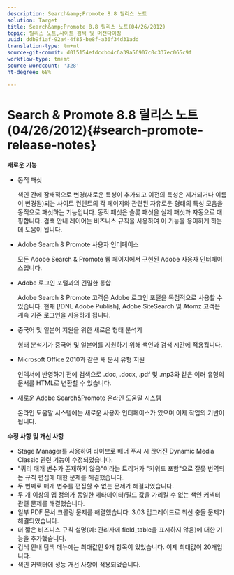```yaml
---
description: Search&amp;Promote 8.8 릴리스 노트
solution: Target
title: Search&amp;Promote 8.8 릴리스 노트(04/26/2012)
topic: 릴리스 노트,사이트 검색 및 머천다이징
uuid: ddb9f1af-92a4-4f85-be8f-a36f34d31add
translation-type: tm+mt
source-git-commit: d015154efdccbb4c6a39a56907c0c337ec065c9f
workflow-type: tm+mt
source-wordcount: '328'
ht-degree: 68%

---
```



# Search &amp; Promote 8.8 릴리스 노트(04/26/2012){#search-promote-release-notes}

**새로운 기능**

* 동적 패싯

   색인 간에 잠재적으로 변경(새로운 특성이 추가되고 이전의 특성은 제거되거나 이름이 변경됨)되는 사이트 컨텐트의 각 페이지와 관련된 자유로운 형태의 특성 모음을 동적으로 패싯하는 기능입니다. 동적 패싯은 슬롯 패싯을 실제 패싯과 자동으로 매핑합니다. 검색 안내 레이어는 비즈니스 규칙을 사용하여 이 기능을 용이하게 하는 데 도움이 됩니다.
* Adobe Search &amp; Promote 사용자 인터페이스

   모든 Adobe Search &amp; Promote 웹 페이지에서 구현된 Adobe 사용자 인터페이스입니다.
* Adobe 로그인 포털과의 긴밀한 통합

   Adobe Search &amp; Promote 고객은 Adobe 로그인 포털을 독점적으로 사용할 수 있습니다. 현재 [!DNL Adobe Publish], Adobe SiteSearch 및 Atomz 고객은 계속 기존 로그인을 사용하게 됩니다.
* 중국어 및 일본어 지원을 위한 새로운 형태 분석기

   형태 분석기가 중국어 및 일본어를 지원하기 위해 색인과 검색 시간에 적용됩니다.
* Microsoft Office 2010과 같은 새 문서 유형 지원

   인덱서에 반영하기 전에 검색으로 .doc, .docx, .pdf 및 .mp3와 같은 여러 유형의 문서를 HTML로 변환할 수 있습니다.
* 새로운 Adobe Search&amp;Promote 온라인 도움말 시스템

   온라인 도움말 시스템에는 새로운 사용자 인터페이스가 있으며 이제 작업의 기반이 됩니다.

**수정 사항 및 개선 사항**

* Stage Manager를 사용하여 라이브로 배너 푸시 시 끊어진 Dynamic Media Classic 관련 기능이 수정되었습니다.
* &quot;쿼리 매개 변수가 존재하지 않음&quot;이라는 트리거가 &quot;키워드 포함&quot;으로 잘못 번역되는 규칙 편집에 대한 문제를 해결했습니다.
* 두 번째로 매개 변수를 편집할 수 없는 문제가 해결되었습니다.
* 두 개 이상의 맵 정의가 동일한 메타데이터/필드 값을 가리킬 수 없는 색인 커넥터 관련 문제를 해결했습니다.
* 일부 PDF 문서 크롤링 문제를 해결했습니다. 3.03 업그레이드로 최신 충돌 문제가 해결되었습니다.
* 더 짧은 비즈니스 규칙 설명(예: 관리자에 field_table을 표시하지 않음)에 대한 기능을 추가했습니다.
* 검색 안내 탐색 메뉴에는 최대값인 9개 항목이 있었습니다. 이제 최대값이 20개입니다.
* 색인 커넥터에 성능 개선 사항이 적용되었습니다.

